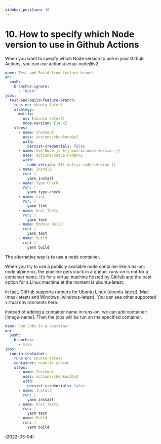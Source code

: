 ```yaml
---
sidebar_position: 10
---
```


# 10. How to specify which Node version to use in Github Actions

When you want to specify which Node version to use in your Github Actions, you can use actions/setup-node@v2.

```yml
name: Test and Build from feature branch
on:
  push:
    branches-ignore:
      - "main"
jobs:
  test-and-build-feature-branch:
    runs-on: ubuntu-latest
    strategy:
      matrix:
        os: [ubuntu-latest]
        node-version: [14.x]
    steps:
      - name: Checkout
        uses: actions/checkout@v2
        with:
          persist-credentials: false
      - name: Use Node.js ${{ matrix.node-version }}
        uses: actions/setup-node@v2
        with:
          node-version: ${{ matrix.node-version }}
      - name: Install
        run: |
          yarn install
      - name: Type Check
        run: |
          yarn type-check
      - name: Lint
        run: |
          yarn lint
      - name: Unit Tests
        run: |
          yarn test
      - name: Module Build
        run: |
          yarn test
      - name: Build
        run: |
          yarn build
```

The alternative way is to use a node container.

When you try to use a publicly available node container like runs-on: node:alpine-xx, the pipeline gets stuck in a queue. runs-on is not for a container name. It’s for a virtual machine hosted by GitHub and the best option for a Linux machine at the moment is ubuntu-latest.

In fact, GitHub supports runners for Ubuntu Linux (ubuntu-latest), Mac (mac-latest) and Windows (windows-latest). You can see other supported virtual environments here.

Instead of adding a container name in runs-on, we can add container: [image-name]. Then the jobs will be run on the specified container.

```yml
name: Run Jobs in a container
on:
  push:
    branches:
      - main
jobs:
  run-in-container:
    runs-on: ubuntu-latest
    container: node:14-alpine
    steps:
      - name: Checkout
        uses: actions/checkout@v2
        with:
          persist-credentials: false
      - name: Install
        run: |
          yarn install
      - name: Unit Tests
        run: |
          yarn test
      - name: Build
        run: |
          yarn build
```

(2022-03-04)
